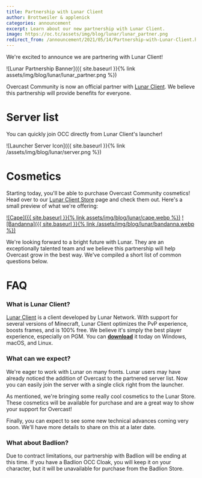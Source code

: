 ```yaml
---
title: Partnership with Lunar Client
author: Brottweiler & applenick
categories: announcement
excerpt: Learn about our new partnership with Lunar Client.
image: https://oc.tc/assets/img/blog/lunar/lunar_partner.png
redirect_from: /announcement/2021/05/14/Partnership-with-Lunar-Client.html
---
```


We're excited to announce we are partnering with Lunar Client!

![Lunar Partnership Banner]({{ site.baseurl }}{% link assets/img/blog/lunar/lunar_partner.png %})

Overcast Community is now an official partner with [Lunar Client](https://www.lunarclient.com/). We believe this partnership will provide benefits for everyone.

# Server list

You can quickly join OCC directly from Lunar Client's launcher!

![Launcher Server Icon]({{ site.baseurl }}{% link /assets/img/blog/lunar/server.png %})

# Cosmetics

Starting today, you'll be able to purchase Overcast Community cosmetics! Head over to our [Lunar Client Store](https://lunarclient.com/occ) page and check them out. Here's a small preview of what we're offering:

[![Cape]({{ site.baseurl }}{% link assets/img/blog/lunar/cape.webp %})](https://lunarclient.com/occ)
[![Bandanna]({{ site.baseurl }}{% link /assets/img/blog/lunar/bandanna.webp %})](https://lunarclient.com/occ)

We're looking forward to a bright future with Lunar. They are an exceptionally talented team and we believe this partnership will help Overcast grow in the best way. We've compiled a short list of common questions below.

# FAQ

### What is Lunar Client?

[Lunar Client](https://www.lunarclient.com/) is a client developed by Lunar Network. With support for several versions of Minecraft, Lunar Client optimizes the PvP experience, boosts frames, and is 100% free. We believe it's simply the best player experience, especially on PGM. You can **[download](https://www.lunarclient.com/download/)** it today on Windows, macOS, and Linux.

### What can we expect?

We're eager to work with Lunar on many fronts. Lunar users may have already noticed the addition of Overcast to the partnered server list. Now you can easily join the server with a single click right from the launcher.

As mentioned, we're bringing some really cool cosmetics to the Lunar Store. These cosmetics will be available for purchase and are a great way to show your support for Overcast!

Finally, you can expect to see some new technical advances coming very soon. We'll have more details to share on this at a later date.

### What about Badlion?

Due to contract limitations, our partnership with Badlion will be ending at this time. If you have a Badlion OCC Cloak, you will keep it on your character, but it will be unavailable for purchase from the Badlion Store.
